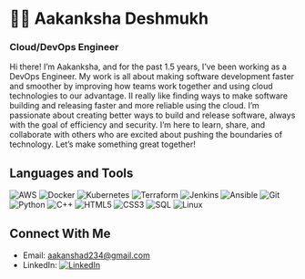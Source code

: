 # 🐱‍🚀 Aakanksha Deshmukh
### Cloud/DevOps Engineer

Hi there! I’m Aakanksha, and for the past 1.5 years, I’ve been working as a DevOps Engineer. My work is all about making software development faster and smoother by improving how teams work together and using cloud technologies to our advantage. II really like finding ways to make software building and releasing faster and more reliable using the cloud. I’m passionate about creating better ways to build and release software, always with the goal of efficiency and security. I’m here to learn, share, and collaborate with others who are excited about pushing the boundaries of technology. Let’s make something great together!

## Languages and Tools

<p>
  <img alt="AWS" src="https://img.shields.io/badge/AWS-%23FF9900.svg?style=for-the-badge&logo=amazonaws&logoColor=white" />
  <img alt="Docker" src="https://img.shields.io/badge/docker-%230db7ed.svg?style=for-the-badge&logo=docker&logoColor=white" />
  <img alt="Kubernetes" src="https://img.shields.io/badge/kubernetes-%23326ce5.svg?style=for-the-badge&logo=kubernetes&logoColor=white" />
  <img alt="Terraform" src="https://img.shields.io/badge/Terraform-%235835CC.svg?style=for-the-badge&logo=terraform&logoColor=white" />
  <img alt="Jenkins" src="https://img.shields.io/badge/jenkins-%232C5263.svg?style=for-the-badge&logo=jenkins&logoColor=white" />
  <img alt="Ansible" src="https://img.shields.io/badge/ansible-%23EE0000.svg?style=for-the-badge&logo=ansible&logoColor=white" />
  <img alt="Git" src="https://img.shields.io/badge/git-%23F05033.svg?style=for-the-badge&logo=git&logoColor=white" />
  <img alt="Python" src="https://img.shields.io/badge/python-%233776AB.svg?style=for-the-badge&logo=python&logoColor=white" />
  <img alt="C++" src="https://img.shields.io/badge/C++-%2300599C.svg?style=for-the-badge&logo=c%2B%2B&logoColor=white" />
  <img alt="HTML5" src="https://img.shields.io/badge/html5-%23E34F26.svg?style=for-the-badge&logo=html5&logoColor=white" />
  <img alt="CSS3" src="https://img.shields.io/badge/css3-%231572B6.svg?style=for-the-badge&logo=css3&logoColor=white" />
  <img alt="SQL" src="https://img.shields.io/badge/SQL-%2300f.svg?style=for-the-badge&logo=sql&logoColor=white" />
  <img alt="Linux" src="https://img.shields.io/badge/Linux-FCC624?style=for-the-badge&logo=linux&logoColor=black" />
</p>

## Connect With Me

- Email: [aakanshad234@gmail.com](mailto:aakanshad234@gmail.com)
- LinkedIn: [![LinkedIn](https://img.shields.io/badge/Aakanksha_Deshmukh-%230A66C2.svg?style=for-the-badge&logo=linkedin&logoColor=white)](https://www.linkedin.com/in/aakanksha1415)
